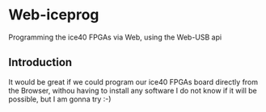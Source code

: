 # Web-iceprog
Programming the ice40 FPGAs via Web, using the Web-USB api

## Introduction

It would be great if we could program our ice40 FPGAs board directly from the Browser, withou having to install any software
I do not know if it will be possible, but I am gonna try :-)


